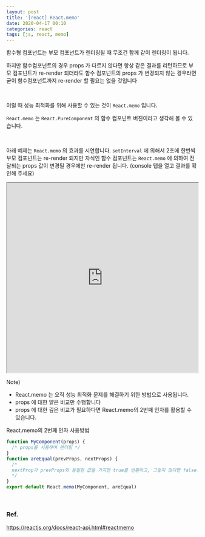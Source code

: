 ```yaml
---
layout: post
title: '[react] React.memo'
date: 2020-04-17 00:10
categories: react
tags: [js, react, memo]
---
```


함수형 컴포넌트는 부모 컴포넌트가 렌더링될 때 무조건 함께 같이 렌더링이 됩니다.

하지만 함수컴포넌트의 경우 props 가 다르지 않다면 항상 같은 결과를 리턴하므로 부모 컴포넌트가 re-render 되더라도 함수 컴포넌트의 props 가 변경되지 않는 경우라면 굳이 함수컴포넌트까지 re-render 할 필요는 없을 것입니다

<br>

이럴 때 성능 최적화를 위해 사용할 수 있는 것이 `React.memo` 입니다.

`React.memo` 는 `React.PureComponent` 의 함수 컴포넌트 버젼이라고 생각해 볼 수 있습니다.

<br>

아래 예제는 `React.memo` 의 효과를 시연합니다. `setInterval` 에 의해서 2초에 한번씩 부모 컴포넌트는 re-render 되지만 자식인 함수 컴포넌트는 `React.memo` 에 의하여 전달되는 props 값이 변경될 경우에만 re-render 됩니다. (console 탭을 열고 결과를 확인해 주세요)

<iframe
  style="width: 100%; height: 500px"
  src="https://stackblitz.com/edit/react-memo-9?embed=1&file=Hello.js" >
</iframe>

<br>

Note)

- React.memo 는 오직 성능 최적화 문제를 해결하기 위한 방법으로 사용됩니다.
- props 에 대한 얕은 비교만 수행합니다
- props 에 대한 깊은 비교가 필요하다면 React.memo의 2번째 인자를 활용할 수 있습니다.

React.memo의 2번째 인자 사용방법

```javascript
function MyComponent(props) {
  /* props를 사용하여 렌더링 */
}
function areEqual(prevProps, nextProps) {
  /*
  nextProp가 prevProps와 동일한 값을 가지면 true를 반환하고, 그렇지 않다면 false를 반환
  */
}
export default React.memo(MyComponent, areEqual)
```

<br>

### Ref.

https://reactjs.org/docs/react-api.html#reactmemo
